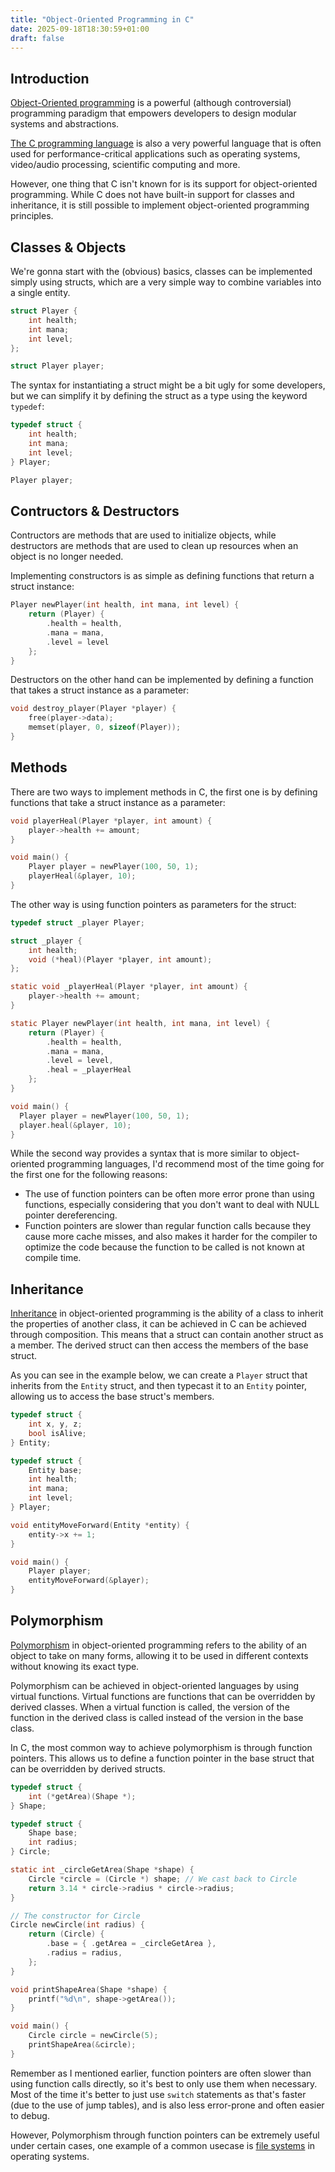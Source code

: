 ```yaml
---
title: "Object-Oriented Programming in C"
date: 2025-09-18T18:30:59+01:00
draft: false
---
```


## Introduction

[Object-Oriented programming](https://en.wikipedia.org/wiki/Object-oriented_programming) is a powerful (although controversial) programming paradigm that empowers developers to design modular systems and abstractions.

[The C programming language](<https://en.wikipedia.org/wiki/C_(programming_language)>) is also a very powerful language that is often used for performance-critical applications such as operating systems, video/audio processing, scientific computing and more.

However, one thing that C isn't known for is its support for object-oriented programming. While C does not have built-in support for classes and inheritance, it is still possible to implement object-oriented programming principles.

## Classes & Objects

We're gonna start with the (obvious) basics, classes can be implemented simply using structs, which are a very simple way to combine variables into a single entity.

```c
struct Player {
    int health;
    int mana;
    int level;
};

struct Player player;
```

The syntax for instantiating a struct might be a bit ugly for some developers, but we can simplify it by defining the struct as a type using the keyword `typedef`:

```c
typedef struct {
    int health;
    int mana;
    int level;
} Player;

Player player;
```

## Contructors & Destructors

Contructors are methods that are used to initialize objects, while destructors are methods that are used to clean up resources when an object is no longer needed.

Implementing constructors is as simple as defining functions that return a struct instance:

```c
Player newPlayer(int health, int mana, int level) {
    return (Player) {
        .health = health,
        .mana = mana,
        .level = level
    };
}
```

Destructors on the other hand can be implemented by defining a function that takes a struct instance as a parameter:

```c
void destroy_player(Player *player) {
    free(player->data);
    memset(player, 0, sizeof(Player));
}
```

## Methods

There are two ways to implement methods in C, the first one is by defining functions that take a struct instance as a parameter:

```c
void playerHeal(Player *player, int amount) {
    player->health += amount;
}

void main() {
    Player player = newPlayer(100, 50, 1);
    playerHeal(&player, 10);
}
```

The other way is using function pointers as parameters for the struct:

```c
typedef struct _player Player;

struct _player {
    int health;
    void (*heal)(Player *player, int amount);
};

static void _playerHeal(Player *player, int amount) {
    player->health += amount;
}

static Player newPlayer(int health, int mana, int level) {
    return (Player) {
        .health = health,
        .mana = mana,
        .level = level,
        .heal = _playerHeal
    };
}

void main() {
  Player player = newPlayer(100, 50, 1);
  player.heal(&player, 10);
}
```

While the second way provides a syntax that is more similar to object-oriented programming languages, I'd recommend most of the time going for the first one for the following reasons:

- The use of function pointers can be often more error prone than using functions, especially considering that you don't want to deal with NULL pointer dereferencing.
- Function pointers are slower than regular function calls because they cause more cache misses, and also makes it harder for the compiler to optimize the code because the function to be called is not known at compile time.

## Inheritance

[Inheritance](<https://en.wikipedia.org/wiki/Inheritance_(object-oriented_programming)>) in object-oriented programming is the ability of a class to inherit the properties of another class, it can be achieved in C can be achieved through composition. This means that a struct can contain another struct as a member. The derived struct can then access the members of the base struct.

As you can see in the example below, we can create a `Player` struct that inherits from the `Entity` struct, and then typecast it to an `Entity` pointer, allowing us to access the base struct's members.

```c
typedef struct {
    int x, y, z;
    bool isAlive;
} Entity;

typedef struct {
    Entity base;
    int health;
    int mana;
    int level;
} Player;

void entityMoveForward(Entity *entity) {
    entity->x += 1;
}

void main() {
    Player player;
    entityMoveForward(&player);
}
```

## Polymorphism

[Polymorphism](<https://en.wikipedia.org/wiki/Polymorphism_(computer_science)>) in object-oriented programming refers to the ability of an object to take on many forms, allowing it to be used in different contexts without knowing its exact type.

Polymorphism can be achieved in object-oriented languages by using virtual functions. Virtual functions are functions that can be overridden by derived classes. When a virtual function is called, the version of the function in the derived class is called instead of the version in the base class.

In C, the most common way to achieve polymorphism is through function pointers. This allows us to define a function pointer in the base struct that can be overridden by derived structs.

```c
typedef struct {
    int (*getArea)(Shape *);
} Shape;

typedef struct {
    Shape base;
    int radius;
} Circle;

static int _circleGetArea(Shape *shape) {
    Circle *circle = (Circle *) shape; // We cast back to Circle
    return 3.14 * circle->radius * circle->radius;
}

// The constructor for Circle
Circle newCircle(int radius) {
    return (Circle) {
        .base = { .getArea = _circleGetArea },
        .radius = radius,
    };
}

void printShapeArea(Shape *shape) {
    printf("%d\n", shape->getArea());
}

void main() {
    Circle circle = newCircle(5);
    printShapeArea(&circle);
}
```

Remember as I mentioned earlier, function pointers are often slower than using function calls directly, so it's best to only use them when necessary. Most of the time it's better to just use `switch` statements as that's faster (due to the use of jump tables), and is also less error-prone and often easier to debug.

However, Polymorphism through function pointers can be extremely useful under certain cases, one example of a common usecase is [file systems](https://en.wikipedia.org/wiki/Virtual_file_system) in operating systems.
